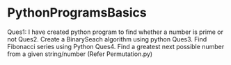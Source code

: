 # PythonProgramsBasics
Ques1: I have created python program to find whether a number is prime or not
Ques2. Create a BinarySeach algorithm using python
Ques3. Find Fibonacci series using Python
Ques4. Find a greatest next possible number from a given string/number (Refer Permutation.py)
